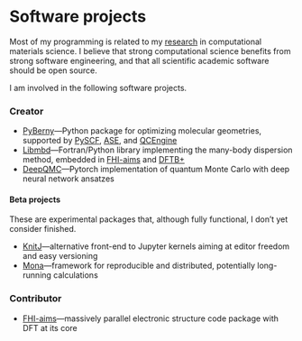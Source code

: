 # Software projects

Most of my programming is related to my [research](https://jan.hermann.name/publications/) in computational materials science. I believe that strong computational science benefits from strong software engineering, and that all scientific academic software should be open source.

I am involved in the following software projects.

### Creator

- [PyBerny](https://github.com/jhrmnn/pyberny)—Python package for optimizing molecular geometries, supported by [PySCF](https://github.com/pyscf/pyscf), [ASE](https://gitlab.com/ase/ase), and [QCEngine](https://github.com/MolSSI/QCEngine)
- [Libmbd](https://github.com/jhrmnn/libmbd)—Fortran/Python library implementing the many-body dispersion method, embedded in [FHI-aims](https://aimsclub.fhi-berlin.mpg.de) and [DFTB+](https://github.com/dftbplus/dftbplus)
- [DeepQMC](https://github.com/deepqmc/deepqmc)—Pytorch implementation of quantum Monte Carlo with deep neural network ansatzes

#### Beta projects

These are experimental packages that, although fully functional, I don’t yet consider finished.

- [KnitJ](https://github.com/jhrmnn/knitj)—alternative front-end to Jupyter kernels aiming at editor freedom and easy versioning
- [Mona](https://github.com/jhrmnn/mona)—framework for reproducible and distributed, potentially long-running calculations

### Contributor

- [FHI-aims](https://aimsclub.fhi-berlin.mpg.de)—massively parallel electronic structure code package with DFT at its core
